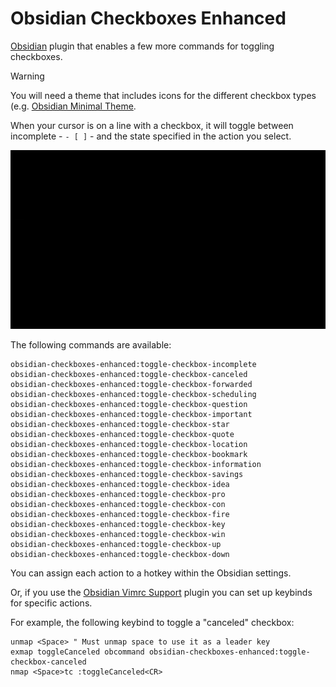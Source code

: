 # Obsidian Checkboxes Enhanced

[Obsidian](https://obsidian.md/) plugin that enables a few more commands for toggling checkboxes.

> [!WARNING]
> You will need a theme that includes icons for the different checkbox types (e.g. [Obsidian Minimal Theme](https://github.com/kepano/obsidian-minimal?tab=readme-ov-file#alternate-checkboxes).

When your cursor is on a line with a checkbox, it will toggle between incomplete - `- [ ]` - and the state specified in the action you select.

![](demo.gif)

The following commands are available:

```
obsidian-checkboxes-enhanced:toggle-checkbox-incomplete
obsidian-checkboxes-enhanced:toggle-checkbox-canceled
obsidian-checkboxes-enhanced:toggle-checkbox-forwarded
obsidian-checkboxes-enhanced:toggle-checkbox-scheduling
obsidian-checkboxes-enhanced:toggle-checkbox-question
obsidian-checkboxes-enhanced:toggle-checkbox-important
obsidian-checkboxes-enhanced:toggle-checkbox-star
obsidian-checkboxes-enhanced:toggle-checkbox-quote
obsidian-checkboxes-enhanced:toggle-checkbox-location
obsidian-checkboxes-enhanced:toggle-checkbox-bookmark
obsidian-checkboxes-enhanced:toggle-checkbox-information
obsidian-checkboxes-enhanced:toggle-checkbox-savings
obsidian-checkboxes-enhanced:toggle-checkbox-idea
obsidian-checkboxes-enhanced:toggle-checkbox-pro
obsidian-checkboxes-enhanced:toggle-checkbox-con
obsidian-checkboxes-enhanced:toggle-checkbox-fire
obsidian-checkboxes-enhanced:toggle-checkbox-key
obsidian-checkboxes-enhanced:toggle-checkbox-win
obsidian-checkboxes-enhanced:toggle-checkbox-up
obsidian-checkboxes-enhanced:toggle-checkbox-down
```

You can assign each action to a hotkey within the Obsidian settings.

Or, if you use the [Obsidian Vimrc Support](https://github.com/esm7/obsidian-vimrc-support) plugin you can set up keybinds for specific actions.

For example, the following keybind to toggle a "canceled" checkbox:

```.vimrc
unmap <Space> " Must unmap space to use it as a leader key
exmap toggleCanceled obcommand obsidian-checkboxes-enhanced:toggle-checkbox-canceled
nmap <Space>tc :toggleCanceled<CR>
```

